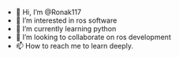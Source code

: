 - 👋 Hi, I’m @Ronak117
- 👀 I’m interested in ros software 
- 🌱 I’m currently learning python
- 💞️ I’m looking to collaborate on ros development 
- 📫 How to reach me to learn deeply.

<!---
Ronak117/Ronak117 is a ✨ special ✨ repository because its `README.md` (this file) appears on your GitHub profile.
You can click the Preview link to take a look at your changes.
--->
